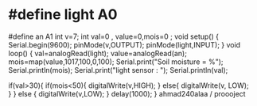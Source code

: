# #define light A0
#define an A1
int v=7;
int val=0 , value=0,mois=0  ;
void setup() {
 Serial.begin(9600);
 pinMode(v,OUTPUT);
 pinMode(light,INPUT);
}
void loop() {
val=analogRead(light);
value=analogRead(an);
 mois=map(value,1017,100,0,100);
Serial.print("Soil moisture = %");
 Serial.println(mois);
 Serial.print("light sensor : ");
 Serial.println(val);

 if(val>30){
  if(mois<50){
  digitalWrite(v,HIGH);
  }
  else{
    digitalWrite(v, LOW);  
    }
  }
  else
 {
  digitalWrite(v,LOW); 
 }
 delay(1000);
}
ahmad240alaa / proooject 
 
